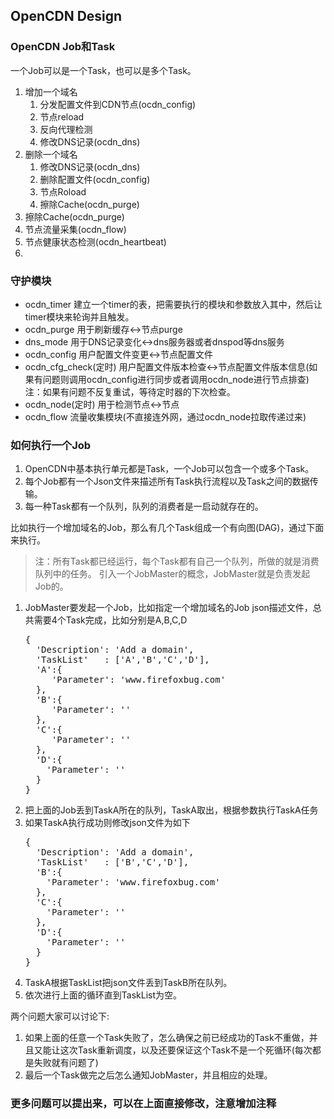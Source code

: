 OpenCDN Design
--------------

### OpenCDN Job和Task

一个Job可以是一个Task，也可以是多个Task。

1. 增加一个域名
   1. 分发配置文件到CDN节点(ocdn_config)
   2. 节点reload
   3. 反向代理检测
   4. 修改DNS记录(ocdn_dns)
2. 删除一个域名
   1. 修改DNS记录(ocdn_dns)
   2. 删除配置文件(ocdn_config)
   3. 节点Roload
   4. 擦除Cache(ocdn_purge)
3. 擦除Cache(ocdn_purge)
4. 节点流量采集(ocdn_flow)
5. 节点健康状态检测(ocdn_heartbeat)
6. 

### 守护模块
* ocdn_timer 建立一个timer的表，把需要执行的模块和参数放入其中，然后让timer模块来轮询并且触发。
* ocdn_purge 用于刷新缓存<->节点purge
* dns_mode 用于DNS记录变化<->dns服务器或者dnspod等dns服务
* ocdn_config 用户配置文件变更<->节点配置文件
* ocdn_cfg_check(定时) 用户配置文件版本检查<->节点配置文件版本信息(如果有问题则调用ocdn_config进行同步或者调用ocdn_node进行节点排查)注：如果有问题不反复重试，等待定时器的下次检查。
* ocdn_node(定时) 用于检测节点<->节点
* ocdn_flow 流量收集模块(不直接连外网，通过ocdn_node拉取传递过来)

### 如何执行一个Job

1.  OpenCDN中基本执行单元都是Task，一个Job可以包含一个或多个Task。
2.  每个Job都有一个Json文件来描述所有Task执行流程以及Task之间的数据传输。
3.  每一种Task都有一个队列，队列的消费者是一启动就存在的。

比如执行一个增加域名的Job，那么有几个Task组成一个有向图(DAG)，通过下面来执行。

> 注：所有Task都已经运行，每个Task都有自己一个队列，所做的就是消费队列中的任务。 引入一个JobMaster的概念，JobMaster就是负责发起Job的。

1.  JobMaster要发起一个Job，比如指定一个增加域名的Job json描述文件，总共需要4个Task完成，比如分别是A,B,C,D
    <pre>
    {
      'Description': 'Add a domain',
      'TaskList'   : ['A','B','C','D'],
      'A':{
         'Parameter': 'www.firefoxbug.com'
      },
      'B':{
         'Parameter': ''
      },
      'C':{
         'Parameter': ''
      },
      'D':{
        'Parameter': ''
      }
    }
    </pre>
2.  把上面的Job丢到TaskA所在的队列，TaskA取出，根据参数执行TaskA任务
3.  如果TaskA执行成功则修改json文件为如下
    <pre>
    {
      'Description': 'Add a domain',
      'TaskList'   : ['B','C','D'],
      'B':{
        'Parameter': 'www.firefoxbug.com'
      },
      'C':{
        'Parameter': ''
      },
      'D':{
        'Parameter': ''
      }
    }
    </pre>
4.  TaskA根据TaskList把json文件丢到TaskB所在队列。
5.  依次进行上面的循环直到TaskList为空。

两个问题大家可以讨论下:

1.  如果上面的任意一个Task失败了，怎么确保之前已经成功的Task不重做，并且又能让这次Task重新调度，以及还要保证这个Task不是一个死循环(每次都是失败就有问题了)
2.  最后一个Task做完之后怎么通知JobMaster，并且相应的处理。

### 更多问题可以提出来，可以在上面直接修改，注意增加注释
